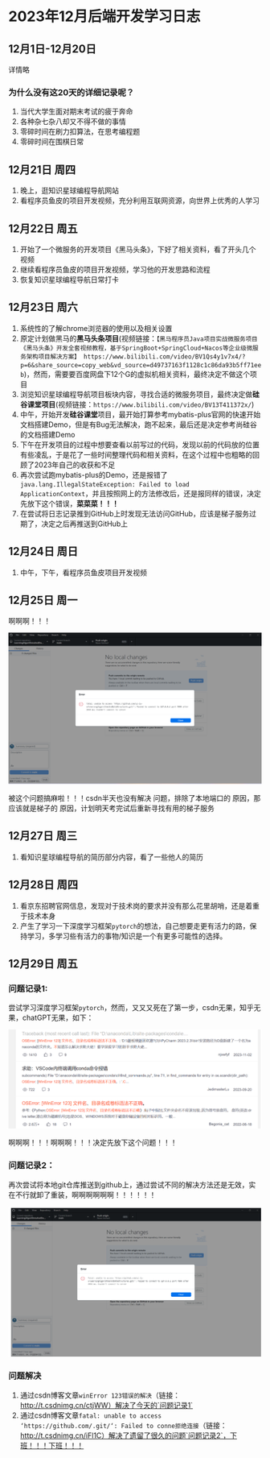# 2023年12月后端开发学习日志

## 12月1日-12月20日

详情略

### 为什么没有这20天的详细记录呢？

1. 当代大学生面对期末考试的疲于奔命
2. 各种杂七杂八却又不得不做的事情
3. 零碎时间在刷力扣算法，在思考编程题
4. 零碎时间在围棋日常

## 12月21日 周四

1. 晚上，逛知识星球编程导航网站
2. 看程序员鱼皮的项目开发视频，充分利用互联网资源，向世界上优秀的人学习

## 12月22日 周五 

1. 开始了一个微服务的开发项目《黑马头条》，下好了相关资料，看了开头几个视频
2. 继续看程序员鱼皮的项目开发视频，学习他的开发思路和流程 
3. 恢复知识星球编程导航日常打卡

## 12月23日 周六

1. 系统性的了解chrome浏览器的使用以及相关设置
2. 原定计划做黑马的**黑马头条项目**(视频链接：`【黑马程序员Java项目实战微服务项目《黑马头条》开发全套视频教程，基于SpringBoot+SpringCloud+Nacos等企业级微服务架构项目解决方案】 https://www.bilibili.com/video/BV1Qs4y1v7x4/?p=6&share_source=copy_web&vd_source=d49737163f1128c1c86da93b5ff71eeb`)，然而，需要要百度网盘下12个G的虚拟机相关资料，最终决定不做这个项目
3. 浏览知识星球编程导航项目板块内容，寻找合适的微服务项目，最终决定做**硅谷课堂项目**(视频链接：`https://www.bilibili.com/video/BV13T411372x/`)
4. 中午，开始开发**硅谷课堂**项目，最开始打算参考mybatis-plus官网的快速开始文档搭建Demo，但是有Bug无法解决，跑不起来，最后还是决定参考尚硅谷的文档搭建Demo
5. 下午在开发项目的过程中想要查看以前写过的代码，发现以前的代码放的位置有些凌乱，于是花了一些时间整理代码和相关资料，在这个过程中也粗略的回顾了2023年自己的收获和不足
6. 再次尝试跑mybatis-plus的Demo，还是报错了`java.lang.IllegalStateException: Failed to load ApplicationContext`，并且按照网上的方法修改后，还是报同样的错误，决定先放下这个错误，**菜菜菜！！！**
6. 在尝试将日志记录推到GitHub上时发现无法访问GitHub，应该是梯子服务过期了，决定之后再推送到GitHub上

## 12月24日 周日

1. 中午，下午，看程序员鱼皮项目开发视频

## 12月25日 周一

啊啊啊！！！

![image-20231225175643076](images/image-20231225175643076.png)

被这个问题搞麻啦！！！csdn半天也没有解决 问题，排除了本地端口的 原因，那应该就是梯子的 原因，计划明天考完试后重新寻找有用的梯子服务

## 12月27日 周三

1. 看知识星球编程导航的简历部分内容，看了一些他人的简历

## 12月28日 周四

1. 看京东招聘官网信息，发现对于技术岗的要求并没有那么花里胡哨，还是着重于技术本身
2. 产生了学习一下深度学习框架`pytorch`的想法，自己想要走更有活力的路，保持学习，多学习些有活力的事物/知识是一个有更多可能性的选择。

## 12月29日 周五

### 问题记录1:

尝试学习深度学习框架`pytorch`，然而，又又又死在了第一步，csdn无果，知乎无果，chatGPT无果，如下：

![image-20231229213448727](images/image-20231229213448727.png)

啊啊啊！！！啊啊啊！！！决定先放下这个问题！！！

### 问题记录2：

再次尝试将本地git仓库推送到github上，通过尝试不同的解决方法还是无效，实在不行就卸了重装，啊啊啊啊啊啊！！！！！！

![image-20231229214001434](images/image-20231229214001434.png)

### 问题解决

1. 通过csdn博客文章`winError 123错误的解决`（链接：http://t.csdnimg.cn/ctjWW）解决了今天的`问题记录1`
2. 通过csdn博客文章`fatal: unable to access ‘https://github.com/.git/‘: Failed to conne拒绝连接`（链接：http://t.csdnimg.cn/iFl1C）解决了遗留了很久的问题`问题记录2`，下班！！！下班！！！